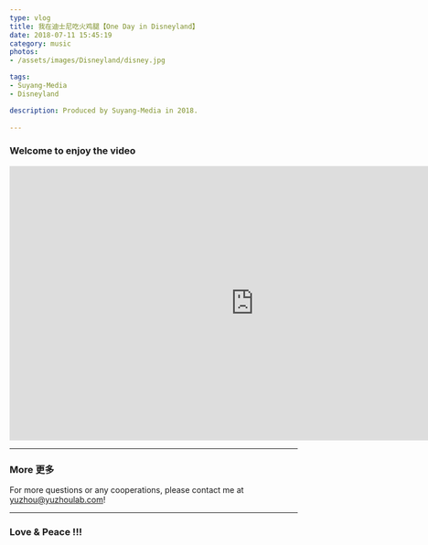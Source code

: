 ```yaml
---
type: vlog
title: 我在迪士尼吃火鸡腿【One Day in Disneyland】
date: 2018-07-11 15:45:19
category: music
photos:
- /assets/images/Disneyland/disney.jpg

tags:
- Suyang-Media
- Disneyland

description: Produced by Suyang-Media in 2018. 
  
---
```


### Welcome to enjoy the video


<iframe width="854" height="480" src="https://www.youtube.com/embed/jB4EsQAt--w" frameborder="0" allow="autoplay; encrypted-media" allowfullscreen></iframe>

---
### More 更多

For more questions or any cooperations, please contact me at yuzhou@yuzhoulab.com! 

---
### Love & Peace !!!
